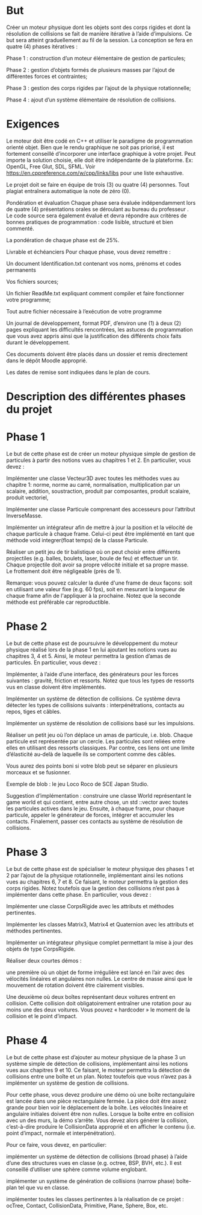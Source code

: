 # But
Créer un moteur physique dont les objets sont des corps rigides et dont la résolution de collisions se fait de manière itérative à l’aide d’impulsions. Ce but sera atteint graduellement au fil de la session. La conception se fera en quatre (4) phases itératives :

Phase 1 : construction d’un moteur élémentaire de gestion de particules;

Phase 2 : gestion d’objets formés de plusieurs masses par l’ajout de différentes forces et contraintes;

Phase 3 : gestion des corps rigides par l’ajout de la physique rotationnelle;

Phase 4 : ajout d’un système élémentaire de résolution de collisions.

# Exigences
Le moteur doit être codé en C++ et utiliser le paradigme de programmation orienté objet. Bien que le rendu graphique ne soit pas priorisé, il est fortement conseillé d’incorporer une interface graphique à votre projet. Peut importe la solution choisie, elle doit être indépendante de la plateforme. Ex: OpenGL, Free Glut, SDL, SFML. Voir https://en.cppreference.com/w/cpp/links/libs pour une liste exhaustive.

Le projet doit se faire en équipe de trois (3) ou quatre (4) personnes. Tout plagiat entraînera automatique la note de zéro (0).

Pondération et évaluation
Chaque phase sera évaluée indépendamment lors de quatre (4) présentations orales se déroulant au bureau du professeur . Le code source sera également évalué et devra répondre aux critères de bonnes pratiques de programmation : code lisible, structuré et bien commenté.

La pondération de chaque phase est de 25%.

Livrable et échéanciers
Pour chaque phase, vous devez remettre :

Un document Identification.txt contenant vos noms, prénoms et codes permanents

Vos fichiers sources;

Un fichier ReadMe.txt expliquant comment compiler et faire fonctionner votre programme;

Tout autre fichier nécessaire à l’exécution de votre programme

Un journal de développement, format PDF, d’environ une (1) à deux (2) pages expliquant les difficultés rencontrées, les astuces de programmation que vous avez appris ainsi que la justification des différents choix faits durant le développement.

Ces documents doivent être placés dans un dossier et remis directement dans le dépôt Moodle approprié.

Les dates de remise sont indiquées dans le plan de cours.

# Description des différentes phases du projet
# Phase 1

Le but de cette phase est de créer un moteur physique simple de gestion de particules à partir des notions vues au chapitres 1 et 2. En particulier, vous devez :

Implémenter une classe Vecteur3D avec toutes les méthodes vues au chapitre 1: norme, norme au carré, normalisation, multiplication par un scalaire, addition, soustraction, produit par composantes, produit scalaire, produit vectoriel, 

Implémenter une classe Particule comprenant des accesseurs pour l’attribut InverseMasse.

Implémenter un intégrateur afin de mettre à jour la position et la vélocité de chaque particule à chaque frame. Celui-ci peut être implémenté en tant que méthode void integrer(float temps) de la classe Particule.

Réaliser un petit jeu de tir balistique où on peut choisir entre différents projectiles (e.g. balles, boulets, laser, boule de feu) et effectuer un tir. Chaque projectile doit avoir sa propre vélocité initiale et sa propre masse. Le frottement doit être négligeable (près de 1).

Remarque: vous pouvez calculer la durée d'une frame de deux façons: soit en utilisant une valeur fixe (e.g. 60 fps), soit en mesurant la longueur de chaque frame afin de l'appliquer à la prochaine. Notez que la seconde méthode est préférable car reproductible.


# Phase 2

Le but de cette phase est de poursuivre le développement du moteur physique réalisé lors de la phase 1 en lui ajoutant les notions vues au chapitres 3, 4 et 5. Ainsi, le moteur permettra la gestion d’amas de particules. En particulier, vous devez :

Implémenter, à l’aide d’une interface, des générateurs pour les forces suivantes : gravité, friction et ressorts. Notez que tous les types de ressorts vus en classe doivent être implémentés.

Implémenter un système de détection de collisions. Ce système devra détecter les types de collisions suivants : interpénétrations, contacts au repos, tiges et câbles.

Implémenter un système de résolution de collisions basé sur les impulsions.

Réaliser un petit jeu où l’on déplace un amas de particule, i.e. blob. Chaque particule est représentée par un cercle. Les particules sont reliées entre elles en utilisant des ressorts classiques. Par contre, ces liens ont une limite d’élasticité au-delà de laquelle ils se comportent comme des câbles.

Vous aurez des points boni si votre blob peut se séparer en plusieurs morceaux et se fusionner.

Exemple de blob : le jeu Loco Roco de SCE Japan Studio.

Suggestion d’implémentation : construire une classe World représentant le game world et qui contient, entre autre chose, un std ::vector avec toutes les particules actives dans le jeu. Ensuite, à chaque frame, pour chaque particule, appeler le générateur de forces, intégrer et accumuler les contacts. Finalement, passer ces contacts au système de résolution de collisions.

# Phase 3

Le but de cette phase est de spécialiser le moteur physique des phases 1 et 2 par l’ajout de la physique rotationnelle, implémentant ainsi les notions vues au chapitres 6, 7 et 8. Ce faisant, le moteur permettra la gestion des corps rigides. Notez toutefois que la gestion des collisions n’est pas à implémenter dans cette phase. En particulier, vous devez :

Implémenter une classe CorpsRigide avec les attributs et méthodes pertinentes.

Implémenter les classes Matrix3, Matrix4 et Quaternion avec les attributs et méthodes pertinentes.

Implémenter un intégrateur physique complet permettant la mise à jour des objets de type CorpsRigide.

Réaliser deux courtes démos :

une première où un objet de forme irrégulière est lancé en l’air avec des vélocités linéaires et angulaires non nulles. Le centre de masse ainsi que le mouvement de rotation doivent être clairement visibles.

Une deuxième où deux boîtes représentant deux voitures entrent en collision. Cette collision doit obligatoirement entraîner une rotation pour au moins une des deux voitures. Vous pouvez « hardcoder » le moment de la collision et le point d’impact.

# Phase 4

Le but de cette phase est d’ajouter au moteur physique de la phase 3 un système simple de détection de collisions, implémentant ainsi les notions vues aux chapitres 9 et 10. Ce faisant, le moteur permettra la détection de collisions entre une boîte et un plan. Notez toutefois que vous n’avez pas à implémenter un système de gestion de collisions.

Pour cette phase, vous devez produire une démo où une boîte rectangulaire est lancée dans une pièce rectangulaire fermée. La pièce doit être assez grande pour bien voir le déplacement de la boîte. Les vélocités linéaire et angulaire initiales doivent être non nulles. Lorsque la boîte entre en collision avec un des murs, la démo s’arrête. Vous devez alors générer la collision, c’est-à-dire produire le CollisionData approprié et en afficher le contenu (i.e. point d’impact, normale et interpénétration).

Pour ce faire, vous devez, en particulier:

implémenter un système de détection de collisions (broad phase) à l’aide d’une des structures vues en classe (e.g. octree, BSP, BVH, etc.). Il est conseillé d’utiliser une sphère comme volume englobant.

implémenter un système de génération de collisions (narrow phase) boîte-plan tel que vu en classe.

implémenter toutes les classes pertinentes à la réalisation de ce projet : ocTree, Contact, CollisionData, Primitive, Plane, Sphere, Box, etc.
